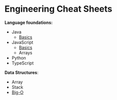 # Engineering Cheat Sheets

**Language foundations:**

- Java
  - [Basics](./language_foundations/java_basics.md)
- JavaScript
  - [Basics](./language_foundations/js_basics.md)
  - Arrays
- Python
- TypeScript

**Data Structures**:

- Array
- Stack
- [Big-O](./data_structures/big_o.md)
